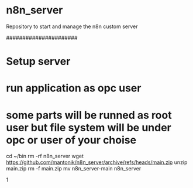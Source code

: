 # n8n_server
Repository to start and manage the n8n custom server 

######################
# Setup server 
# run application as opc user 
# some parts will be runned as root user but file system will be under opc or user of your choise 

cd ~/bin 
rm -rf n8n_server
wget https://github.com/mantonik/n8n_server/archive/refs/heads/main.zip
unzip main.zip 
rm -f main.zip
mv n8n_server-main n8n_server

1
